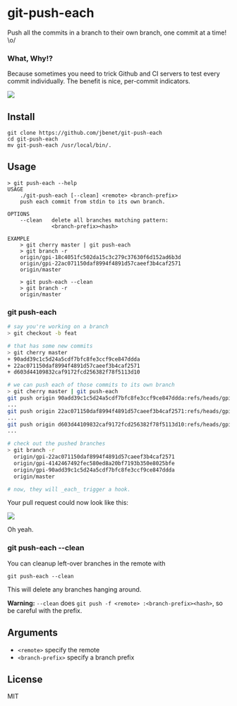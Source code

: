 # git-push-each

Push all the commits in a branch to their own branch, one commit at a time! \o/

### What, Why!?

Because sometimes you need to trick Github and CI servers to test every commit individually. The benefit is nice, per-commit indicators.

![](https://www.evernote.com/l/AMbQvZNfWtFAX5999ivsbMMlT66mCv9xk0AB/image.png)

## Install

```
git clone https://github.com/jbenet/git-push-each
cd git-push-each
mv git-push-each /usr/local/bin/.
```

## Usage

```
> git push-each --help
USAGE
    ./git-push-each [--clean] <remote> <branch-prefix>
    push each commit from stdin to its own branch.

OPTIONS
    --clean   delete all branches matching pattern:
              <branch-prefix><hash>

EXAMPLE
    > git cherry master | git push-each
    > git branch -r
    origin/gpi-18c4051fc502da15c3c279c37630f6d152ad6b3d
    origin/gpi-22ac071150daf8994f4891d57caeef3b4caf2571
    origin/master

    > git push-each --clean
    > git branch -r
    origin/master
```

### git push-each

```sh
# say you're working on a branch
> git checkout -b feat

# that has some new commits
> git cherry master
+ 90add39c1c5d24a5cdf7bfc8fe3ccf9ce847ddda
+ 22ac071150daf8994f4891d57caeef3b4caf2571
+ d603d44109832caf9172fcd256382f78f5113d10

# we can push each of those commits to its own branch
> git cherry master | git push-each
git push origin 90add39c1c5d24a5cdf7bfc8fe3ccf9ce847ddda:refs/heads/gpi-90add39c1c5d24a5cdf7bfc8fe3ccf9ce847ddda
...
git push origin 22ac071150daf8994f4891d57caeef3b4caf2571:refs/heads/gpi-22ac071150daf8994f4891d57caeef3b4caf2571
...
git push origin d603d44109832caf9172fcd256382f78f5113d10:refs/heads/gpi-d603d44109832caf9172fcd256382f78f5113d10
...

# check out the pushed branches
> git branch -r
  origin/gpi-22ac071150daf8994f4891d57caeef3b4caf2571
  origin/gpi-4142467492fec580ed8a20bf7193b350e8025bfe
  origin/gpi-90add39c1c5d24a5cdf7bfc8fe3ccf9ce847ddda
  origin/master

# now, they will _each_ trigger a hook.
```

Your pull request could now look like this:

![](https://www.evernote.com/l/AMap5-S_LP1AzYOrUYdjOCqRCrbAksiwQXYB/image.png)

Oh yeah.

### git push-each --clean

You can cleanup left-over branches in the remote with

```
git push-each --clean
```

This will delete any branches hanging around.

**Warning:** `--clean` does `git push -f <remote> :<branch-prefix><hash>`, so be careful with the prefix.

## Arguments

- `<remote>` specify the remote
- `<branch-prefix>` specify a branch prefix

## License

MIT
